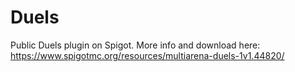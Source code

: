# Duels
Public Duels plugin on Spigot. More info and download here: https://www.spigotmc.org/resources/multiarena-duels-1v1.44820/

